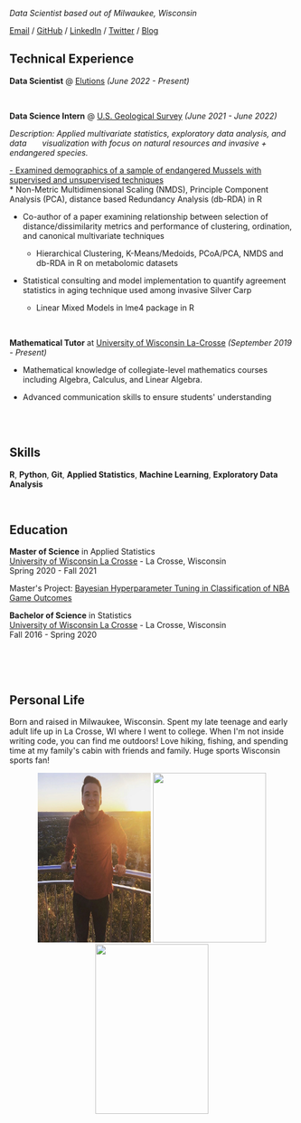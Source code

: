 _Data Scientist based out of Milwaukee, Wisconsin_

[Email](mailto:johnoliver616@yahoo.com) / [GitHub](https://github.com/oliverjohnw) / [LinkedIn](https://www.linkedin.com/in/john-oliver-76508519a/) / [Twitter](https://twitter.com/olliejay00) / [Blog](https://www.olliejay00.com/)

## Technical Experience

**Data Scientist** @ [Elutions](https://www.elutions.com/) _(June 2022 - Present)_ <br>

<br>

**Data Science Intern** @ [U.S. Geological Survey](https://www.usgs.gov/) _(June 2021 - June 2022)_ 


_Description: Applied multivariate statistics, exploratory data analysis, and data &nbsp;  &nbsp; &nbsp; visualization with focus on natural resources and invasive + endangered species._ <br>


<ins>
 - Examined demographics of a sample of endangered Mussels with supervised and unsupervised techniques <br>
</ins> 
     * Non-Metric Multidimensional Scaling (NMDS), Principle Component Analysis (PCA), distance based Redundancy Analysis (db-RDA) in R 

 - Co-author of a paper examining relationship between selection of distance/dissimilarity metrics and performance of clustering, ordination, and canonical multivariate techniques <br> 

     * Hierarchical Clustering, K-Means/Medoids, PCoA/PCA, NMDS and db-RDA in R on metabolomic datasets

 -  Statistical consulting and model implementation to quantify agreement statistics in aging technique used among invasive Silver Carp <br>

     - Linear Mixed Models in lme4 package in R
 
 <br> 
 
**Mathematical Tutor** at [University of Wisconsin La-Crosse](https:https://www.uwlax.edu/) _(September 2019 - Present)_<br>
 - Mathematical knowledge of collegiate-level mathematics courses including Algebra, Calculus, and Linear Algebra. <br>
 
 - Advanced communication skills to ensure students' understanding

<br>
<br>

## Skills

**R**, **Python**, **Git**, **Applied Statistics**, **Machine Learning**, **Exploratory Data Analysis**

<br>

## Education

**Master of Science**  in Applied Statistics <br>
[University of Wisconsin La Crosse](https://www.uwlax.edu/grad/statistics/) - La Crosse, Wisconsin <br>
Spring 2020 - Fall 2021 <br>

Master's Project: [Bayesian Hyperparameter Tuning in Classification of NBA Game Outcomes](https://github.com/oliverjohnw/nba-grad-project)

**Bachelor of Science**  in Statistics <br>
[University of Wisconsin La Crosse](http://catalog.uwlax.edu/undergraduate/mathematics/statistics-bs/)  - La Crosse, Wisconsin <br>
Fall 2016 - Spring 2020 

<br>
<br>
<br>

## Personal Life

Born and raised in Milwaukee, Wisconsin. Spent my late teenage and early adult life up in La Crosse, WI where I went to college. When I'm not inside writing code, you can find me outdoors! Love hiking, fishing, and spending time at my family's cabin with friends and family. Huge sports Wisconsin sports fan! 

<p align="center">
  <img src="IMG_4518.JPG" width="200" height="300">
  <img src="IMG_1168.JPEG" width="200" height="300">
  <img src="IMG_7506.PNG" width="200" height="300">
</p>
